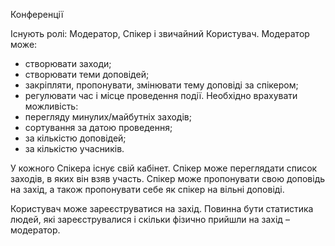 Конференції

Існують ролі: Модератор, Спікер і звичайний Користувач.
Модератор може:
- створювати заходи;
- створювати теми доповідей;
- закріпляти, пропонувати, змінювати тему доповіді за спікером;
- регулювати час і місце проведення події.
Необхідно врахувати можливість:
- перегляду минулих/майбутніх заходів;
- сортування за датою проведення;
- за кількістю доповідей;
- за кількістю учасників.

У кожного Спікера існує свій кабінет. Спікер може переглядати список заходів, в яких він взяв участь.
Спікер може пропонувати свою доповідь на захід, а також пропонувати себе як спікер на вільні доповіді.

Користувач може зареєструватися на захід. Повинна бути статистика людей, які зареєструвалися і скільки фізично прийшли на захід – модератор.
